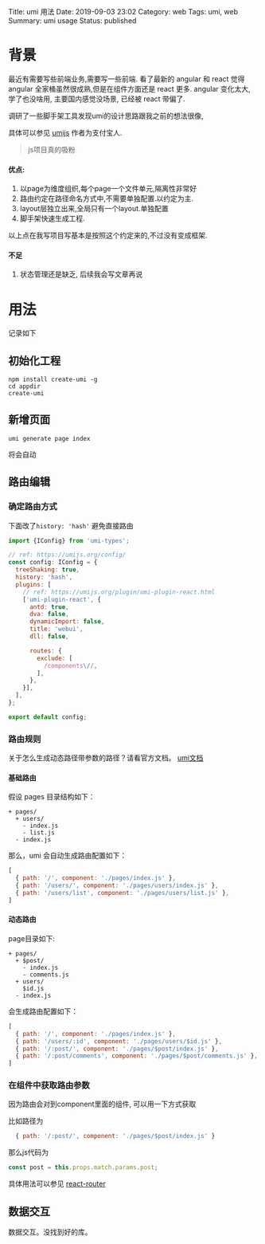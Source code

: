 Title: umi 用法
Date: 2019-09-03 23:02
Category: web
Tags: umi, web
Summary: umi usage
Status: published


# 背景

最近有需要写些前端业务,需要写一些前端.
看了最新的 angular 和 react 觉得 angular 全家桶虽然很成熟,但是在组件方面还是 react 更多.
angular 变化太大, 学了也没啥用, 主要国内感觉没场景, 已经被 react 带偏了.

调研了一些脚手架工具发现umi的设计思路跟我之前的想法很像, 

具体可以参见 [umijs](https://github.com/umijs/umi) 作者为支付宝人.

> js项目真的吸粉

#### 优点:


1. 以page为维度组织,每个page一个文件单元,隔离性非常好
2. 路由约定在路径命名方式中,不需要单独配置.以约定为主.
3. layout层独立出来,全局只有一个layout.单独配置
3. 脚手架快速生成工程.

以上点在我写项目写基本是按照这个约定来的,不过没有变成框架.

#### 不足

1. 状态管理还是缺乏, 后续我会写文章再说

# 用法

记录如下

## 初始化工程
```
npm install create-umi -g
cd appdir
create-umi
```

## 新增页面
```
umi generate page index
```

将会自动

## 路由编辑


### 确定路由方式

下面改了`history: 'hash'` 避免直接路由

```javascript
import {IConfig} from 'umi-types';

// ref: https://umijs.org/config/
const config: IConfig = {
  treeShaking: true,
  history: 'hash',
  plugins: [
    // ref: https://umijs.org/plugin/umi-plugin-react.html
    ['umi-plugin-react', {
      antd: true,
      dva: false,
      dynamicImport: false,
      title: 'webui',
      dll: false,

      routes: {
        exclude: [
          /components\//,
        ],
      },
    }],
  ],
};

export default config;

```

### 路由规则

关于怎么生成动态路径带参数的路径？请看官方文档。
[umi文档](https://umijs.org/zh/guide/router.html#%E5%90%AF%E7%94%A8-hash-%E8%B7%AF%E7%94%B1)

#### 基础路由

假设 pages 目录结构如下：

```
+ pages/
  + users/
    - index.js
    - list.js
  - index.js
```

那么，umi 会自动生成路由配置如下：

```js
[
  { path: '/', component: './pages/index.js' },
  { path: '/users/', component: './pages/users/index.js' },
  { path: '/users/list', component: './pages/users/list.js' },
]

```

#### 动态路由

page目录如下:

```
+ pages/
  + $post/
    - index.js
    - comments.js
  + users/
    $id.js
  - index.js
```

会生成路由配置如下：


```js
[
  { path: '/', component: './pages/index.js' },
  { path: '/users/:id', component: './pages/users/$id.js' },
  { path: '/:post/', component: './pages/$post/index.js' },
  { path: '/:post/comments', component: './pages/$post/comments.js' },
]
```

### 在组件中获取路由参数

因为路由会对到component里面的组件, 可以用一下方式获取

比如路径为

```js
  { path: '/:post/', component: './pages/$post/index.js' }
```

那么js代码为

```js
const post = this.props.match.params.post;
```

具体用法可以参见 [react-router](https://reacttraining.com/react-router/core/api/Route)

## 数据交互

数据交互。没找到好的库。




